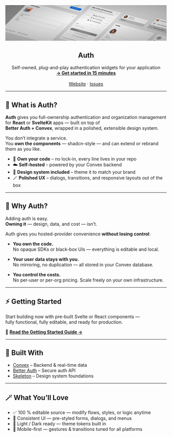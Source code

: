 <p align="center">
  <picture>
    <source srcset="../bannerDark.webp" media="(prefers-color-scheme: dark)">
    <source srcset="../banner.webp" media="(prefers-color-scheme: light)">
    <img src="../banner.webp" alt="Auth Logo">
  </picture>
  <h2 align="center">
    Auth
  </h2>

  <p align="center">
    Self-owned, plug-and-play authentication widgets for your application
    <br />
    <a href="https://etesie.dev/docs/auth/02-getting-started/02-nextjs"><strong>→ Get started in 15 minutes</strong></a>
    <br />
    <br />
    <a href="https://etesie.dev">Website</a>
    ·
    <a href="https://github.com/mmailaender/auth/issues">Issues</a>
  </p>
</p>

---

## 🧩 What is Auth?

**Auth** gives you full-ownership authentication and organization management for **React** or **SvelteKit** apps — built on top of  
**Better Auth + Convex**, wrapped in a polished, extensible design system.

You don’t integrate a service.  
You **own the components** — shadcn-style — and can extend or rebrand them as you like.

- 🔐 **Own your code** – no lock-in, every line lives in your repo
- ☁️ **Self-hosted** – powered by your Convex backend
- 🎨 **Design system included** – theme it to match your brand
- 🪄 **Polished UX** – dialogs, transitions, and responsive layouts out of the box

---

## 🚀 Why Auth?

Adding auth is easy.  
**Owning it** — design, data, and cost — isn’t.

Auth gives you hosted-provider convenience **without losing control**:

- **You own the code.**  
  No opaque SDKs or black-box UIs — everything is editable and local.

- **Your user data stays with you.**  
  No mirroring, no duplication — all stored in your Convex database.

- **You control the costs.**  
  No per-user or per-org pricing. Scale freely on your own infrastructure.

---

## ⚡ Getting Started

Start building now with pre-built Svelte or React components —  
fully functional, fully editable, and ready for production.

📘 **[Read the Getting Started Guide →](https://etesie.dev/docs/auth/01-getting-started)**

---

## 🧠 Built With

- [Convex](https://convex.dev) – Backend & real-time data
- [Better Auth](https://github.com/get-convex/better-auth) – Secure auth API
- [Skeleton](https://skeleton.dev) – Design system foundations

---

## 🪄 What You’ll Love

- ✅ 100 % editable source — modify flows, styles, or logic anytime
- 🎯 Consistent UI — pre-styled forms, dialogs, and menus
- 🌙 Light / Dark ready — theme tokens built in
- 📱 Mobile-first — gestures & transitions tuned for all platforms
